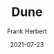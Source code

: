 ---
title: Dune
author: Frank Herbert
score: 5
date: 2021-07-23
pages: 528
cover: http://books.google.com/books/content?id=saONEAAAQBAJ&printsec=frontcover&img=1&zoom=1&source=gbs_api
link: https://books.google.com/books/about/Dune.html?hl=&id=saONEAAAQBAJ
---